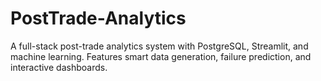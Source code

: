 # PostTrade-Analytics
A full-stack post-trade analytics system with PostgreSQL, Streamlit, and machine learning. Features smart data generation, failure prediction, and interactive dashboards.
